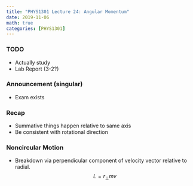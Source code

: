 ```yaml
---
title: "PHYS1301 Lecture 24: Angular Momentum"
date: 2019-11-06
math: true 
categories: [PHYS1301]
---
```


### TODO

- Actually study
- Lab Report (3-2?)

### Announcement (singular) 

- Exam exists

### Recap

- Summative things happen relative to same axis
- Be consistent with rotational direction

### Noncircular Motion

- Breakdown via perpendicular component of velocity vector relative to radial.
$$L=r_{\perp}mv$$